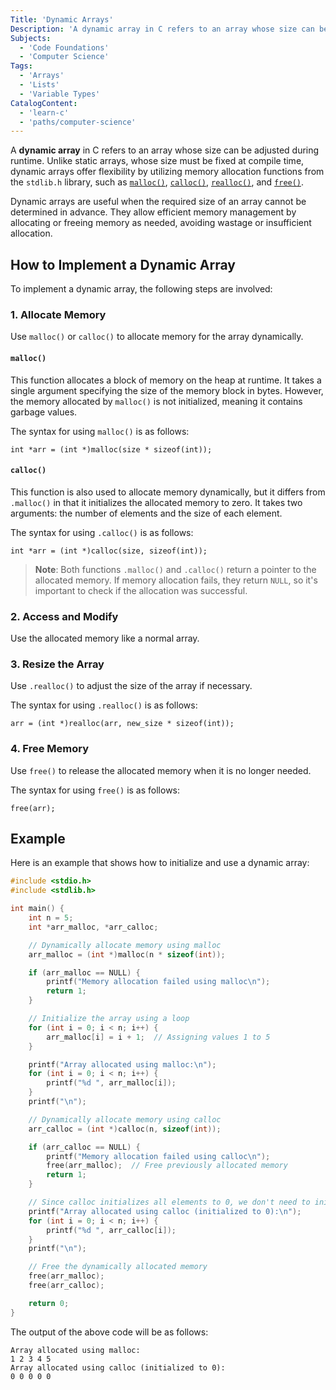 ```yaml
---
Title: 'Dynamic Arrays'
Description: 'A dynamic array in C refers to an array whose size can be adjusted during runtime.'
Subjects:
  - 'Code Foundations'
  - 'Computer Science'
Tags:
  - 'Arrays'
  - 'Lists'
  - 'Variable Types'
CatalogContent:
  - 'learn-c'
  - 'paths/computer-science'
---
```


A **dynamic array** in C refers to an array whose size can be adjusted during runtime. Unlike static arrays, whose size must be fixed at compile time, dynamic arrays offer flexibility by utilizing memory allocation functions from the `stdlib.h` library, such as [`malloc()`](https://www.codecademy.com/resources/docs/c/memory-management/malloc), [`calloc()`](https://www.codecademy.com/resources/docs/c/memory-management/calloc), [`realloc()`](https://www.codecademy.com/resources/docs/c/memory-management/realloc), and [`free()`](https://www.codecademy.com/resources/docs/c/memory-management/free).

Dynamic arrays are useful when the required size of an array cannot be determined in advance. They allow efficient memory management by allocating or freeing memory as needed, avoiding wastage or insufficient allocation.

## How to Implement a Dynamic Array

To implement a dynamic array, the following steps are involved:

### 1. **Allocate Memory**

Use `malloc()` or `calloc()` to allocate memory for the array dynamically.

#### `malloc()`

This function allocates a block of memory on the heap at runtime. It takes a single argument specifying the size of the memory block in bytes. However, the memory allocated by `malloc()` is not initialized, meaning it contains garbage values.

The syntax for using `malloc()` is as follows:

```pseudo
int *arr = (int *)malloc(size * sizeof(int));
```

#### `calloc()`

This function is also used to allocate memory dynamically, but it differs from `.malloc()` in that it initializes the allocated memory to zero. It takes two arguments: the number of elements and the size of each element.

The syntax for using `.calloc()` is as follows:

```pseudo
int *arr = (int *)calloc(size, sizeof(int));
```

> **Note**: Both functions `.malloc()` and `.calloc()` return a pointer to the allocated memory. If memory allocation fails, they return `NULL`, so it's important to check if the allocation was successful.

### 2. **Access and Modify**

Use the allocated memory like a normal array.

### 3. **Resize the Array**

Use `.realloc()` to adjust the size of the array if necessary.

The syntax for using `.realloc()` is as follows:

```pseudo
arr = (int *)realloc(arr, new_size * sizeof(int));
```

### 4. **Free Memory**

Use `free()` to release the allocated memory when it is no longer needed.

The syntax for using `free()` is as follows:

```psuedo
free(arr);
```

## Example

Here is an example that shows how to initialize and use a dynamic array:

```c
#include <stdio.h>
#include <stdlib.h>

int main() {
    int n = 5;
    int *arr_malloc, *arr_calloc;

    // Dynamically allocate memory using malloc
    arr_malloc = (int *)malloc(n * sizeof(int));

    if (arr_malloc == NULL) {
        printf("Memory allocation failed using malloc\n");
        return 1;
    }

    // Initialize the array using a loop
    for (int i = 0; i < n; i++) {
        arr_malloc[i] = i + 1;  // Assigning values 1 to 5
    }

    printf("Array allocated using malloc:\n");
    for (int i = 0; i < n; i++) {
        printf("%d ", arr_malloc[i]);
    }
    printf("\n");

    // Dynamically allocate memory using calloc
    arr_calloc = (int *)calloc(n, sizeof(int));

    if (arr_calloc == NULL) {
        printf("Memory allocation failed using calloc\n");
        free(arr_malloc);  // Free previously allocated memory
        return 1;
    }

    // Since calloc initializes all elements to 0, we don't need to initialize the array
    printf("Array allocated using calloc (initialized to 0):\n");
    for (int i = 0; i < n; i++) {
        printf("%d ", arr_calloc[i]);
    }
    printf("\n");

    // Free the dynamically allocated memory
    free(arr_malloc);
    free(arr_calloc);

    return 0;
}
```

The output of the above code will be as follows:

```shell
Array allocated using malloc:
1 2 3 4 5
Array allocated using calloc (initialized to 0):
0 0 0 0 0
```
